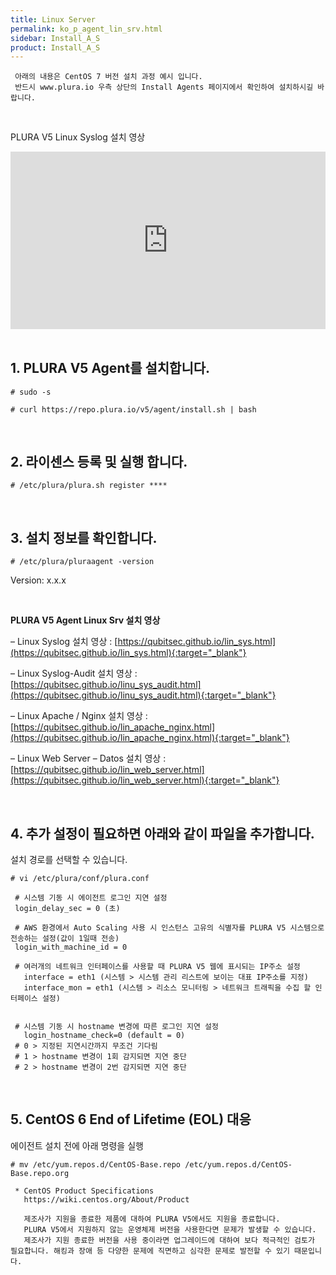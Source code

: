 ```yaml
---
title: Linux Server
permalink: ko_p_agent_lin_srv.html
sidebar: Install_A_S
product: Install_A_S
---
```




     아래의 내용은 CentOS 7 버전 설치 과정 예시 입니다.
     반드시 www.plura.io 우측 상단의 Install Agents 페이지에서 확인하여 설치하시길 바랍니다.

<br />

PLURA V5 Linux Syslog 설치 영상

<style>.embed-container { position: relative; padding-bottom: 56.25%; height: 0; overflow: hidden; max-width: 100%; } .embed-container iframe, .embed-container object, .embed-container embed { position: absolute; top: 0; left: 0; width: 100%; height: 100%; }</style><div class='embed-container'><iframe src='https://www.youtube.com/embed/TW7_NF1gF9g' frameborder='0' allowfullscreen></iframe></div>

<br />

## 1. PLURA V5 Agent를 설치합니다.

`# sudo -s`

`# curl https://repo.plura.io/v5/agent/install.sh | bash`

<br />

## 2. 라이센스 등록 및 실행 합니다.

`# /etc/plura/plura.sh register ****`

<br />

## 3. 설치 정보를 확인합니다.

`# /etc/plura/pluraagent -version`

Version: x.x.x

<br />

__PLURA V5 Agent Linux Srv 설치 영상__

– Linux Syslog 설치 영상 : [https://qubitsec.github.io/lin_sys.html](https://qubitsec.github.io/lin_sys.html){:target="_blank"}

– Linux Syslog-Audit 설치 영상 : [https://qubitsec.github.io/linu_sys_audit.html](https://qubitsec.github.io/linu_sys_audit.html){:target="_blank"}

– Linux Apache / Nginx 설치 영상 : [https://qubitsec.github.io/lin_apache_nginx.html](https://qubitsec.github.io/lin_apache_nginx.html){:target="_blank"}

– Linux Web Server – Datos 설치 영상 : [https://qubitsec.github.io/lin_web_server.html](https://qubitsec.github.io/lin_web_server.html){:target="_blank"}

<br />

## 4. 추가 설정이 필요하면 아래와 같이 파일을 추가합니다.


설치 경로를 선택할 수 있습니다.


`# vi /etc/plura/conf/plura.conf`

     # 시스템 기동 시 에이전트 로그인 지연 설정
     login_delay_sec = 0 (초)

     # AWS 환경에서 Auto Scaling 사용 시 인스턴스 고유의 식별자를 PLURA V5 시스템으로 전송하는 설정(값이 1일때 전송)
     login_with_machine_id = 0

     # 여러개의 네트워크 인터페이스를 사용할 때 PLURA V5 웹에 표시되는 IP주소 설정
       interface = eth1 (시스템 > 시스템 관리 리스트에 보이는 대표 IP주소를 지정)
       interface_mon = eth1 (시스템 > 리소스 모니터링 > 네트워크 트래픽을 수집 할 인터페이스 설정)


     # 시스템 기동 시 hostname 변경에 따른 로그인 지연 설정
       login_hostname_check=0 (default = 0)
     # 0 > 지정된 지연시간까지 무조건 기다림
     # 1 > hostname 변경이 1회 감지되면 지연 중단
     # 2 > hostname 변경이 2번 감지되면 지연 중단

<br />

## 5. CentOS 6 End of Lifetime (EOL) 대응

에이전트 설치 전에 아래 명령을 실행


`# mv /etc/yum.repos.d/CentOS-Base.repo /etc/yum.repos.d/CentOS-Base.repo.org`

     * CentOS Product Specifications
       https://wiki.centos.org/About/Product

       제조사가 지원을 종료한 제품에 대하여 PLURA V5에서도 지원을 종료합니다.
       PLURA V5에서 지원하지 않는 운영체제 버전을 사용한다면 문제가 발생할 수 있습니다.
       제조사가 지원 종료한 버전을 사용 중이라면 업그레이드에 대하여 보다 적극적인 검토가 필요합니다. 해킹과 장애 등 다양한 문제에 직면하고 심각한 문제로 발전할 수 있기 때문입니다.
